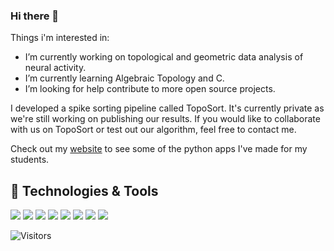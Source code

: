 ### Hi there 👋

Things i'm interested in:

- I’m currently working on topological and geometric data analysis of neural activity.
- I’m currently learning Algebraic Topology and C.
- I’m looking for help contribute to more open source projects.

I developed a spike sorting pipeline called TopoSort. It's currently private as we're still working on publishing our results. If you would like to collaborate with us on TopoSort or test out our algorithm, feel free to contact me.

Check out my [website](https://pujaltes.github.io/blog/) to see some of the python apps I've made for my students.



## 🔧 Technologies & Tools
![](https://img.shields.io/badge/OS-Linux-informational?style=flat&logo=linux&logoColor=white&color=mint)
![](https://img.shields.io/badge/Distro-Mint-informational?style=flat&logo=linuxmint&logoColor=white&color=mint)
![](https://img.shields.io/badge/Shell-Bash-informational?style=flat&logo=gnu-bash&logoColor=white&color=mint)
![](https://img.shields.io/badge/Editor-Spyder-informational?style=flat&logo=spyderide&logoColor=white&color=blueviolet)
![](https://img.shields.io/badge/Code-Python-informational?style=flat&logo=python&logoColor=white&color=blueviolet) 
![](https://img.shields.io/badge/Code-R-informational?style=flat&logo=r&logoColor=white&color=orange)
![](https://img.shields.io/badge/Code-Matlab-informational?style=flat&logo=matlab&logoColor=white&color=yellowgreen)
![](https://img.shields.io/badge/Tools-PostgreSQL-informational?style=flat&logo=postgresql&logoColor=white&color=ff69b4)





![Visitors](https://visitor-badge.glitch.me/badge?page_id=pujaltes.pujaltes&left_color=grey&right_color=red)

